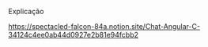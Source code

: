 Explicação

https://spectacled-falcon-84a.notion.site/Chat-Angular-C-34124c4ee0ab44d0927e2b81e94fcbb2
